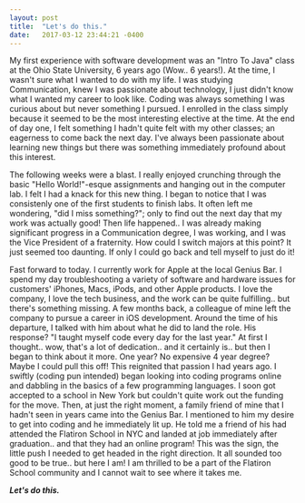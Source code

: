 ```yaml
---
layout: post
title:  "Let's do this."
date:   2017-03-12 23:44:21 -0400
---
```



My first experience with software development was an "Intro To Java" class at the Ohio State University, 6 years ago (Wow.. 6 years!). At the time, I wasn't sure what I wanted to do with my life. I was studying Communication, knew I was passionate about technology, I just didn't know what I wanted my career to look like. Coding was always something I was curious about but never something I pursued. I enrolled in the class simply because it seemed to be the most interesting elective at the time. At the end of day one, I felt something I hadn't quite felt with my other classes; an eagerness to come back the next day. I've always been passionate about learning new things but there was something immediately profound about this interest.  

The following weeks were a blast. I really enjoyed crunching through the basic "Hello World!"-esque assignments and hanging out in the computer lab. I felt I had a knack for this new thing. I began to notice that I was consistenly one of the first students to finish labs. It often left me wondering, "did I miss something?"; only to find out the next day that my work was actually good! Then life happened.. I was already making significant progress in a Communication degree, I was working, and I was the Vice President of a fraternity. How could I switch majors at this point? It just seemed too daunting. If only I could go back and tell myself to just do it! 

Fast forward to today. I currently work for Apple at the local Genius Bar. I spend my day troubleshooting a variety of software and hardware issues for customers' iPhones, Macs, iPods, and other Apple products. I love the company, I love the tech business, and the work can be quite fulfilling.. but there's something missing. A few months back, a colleague of mine left the company to pursue a career in iOS development. Around the time of his departure, I talked with him about what he did to land the role. His response? "I taught myself code every day for the last year." At first I thought.. wow, that's a lot of dedication.. and it certainly is.. but then I began to think about it more. One year? No expensive 4 year degree? Maybe I could pull this off! This reignited that passion I had years ago. I swiftly (coding pun intended) began looking into coding programs online and dabbling in the basics of a few programming languages. I soon got accepted to a school in New York but couldn't quite work out the funding for the move. Then, at just the right moment, a family friend of mine that I hadn't seen in years came into the Genius Bar. I mentioned to him my desire to get into coding and he immediately lit up. He told me a friend of his had attended the Flatiron School in NYC and landed at job immediately after graduation.. and that they had an online program! This was the sign, the little push I needed to get headed in the right direction. It all sounded too good to be true.. but here I am! I am thrilled to be a part of the Flatiron School community and I cannot wait to see where it takes me.

***Let's do this.***

